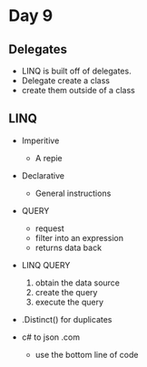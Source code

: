 # Day 9

## Delegates
- LINQ is built off of delegates.
- Delegate create a class
- create them outside of a class

## LINQ
- Imperitive
    - A repie

- Declarative
    - General instructions

- QUERY
    - request
    - filter into an expression
    - returns data back

- LINQ QUERY
    1. obtain the data source
    1. create the query
    1. execute the query

- .Distinct() for duplicates

- c# to json .com
    - use the bottom line of code 